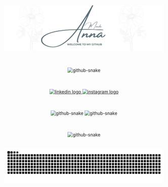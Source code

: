 <div align="center">
    <br />
    <br />
    <picture>
        <source media="(prefers-color-scheme: dark)" srcset="https://github.com/MondeAnna/MondeAnna/blob/img/name-banner-dark.png" />
        <source media="(prefers-color-scheme: light)" srcset="https://github.com/MondeAnna/MondeAnna/blob/img/name-banner-lite.png" />
        <img alt="github-snake" src="https://github.com/MondeAnna/MondeAnna/blob/img/name-banner-lite.png" />
    </picture>
    <br />
    <br />
</div>


<div align="center">
    <br />
    <br />
    <picture>
        <source media="(prefers-color-scheme: dark)" srcset="http://github-profile-summary-cards.vercel.app/api/cards/profile-details?username=mondeanna&theme=city_lights" />
        <source media="(prefers-color-scheme: light)" srcset="http://github-profile-summary-cards.vercel.app/api/cards/profile-details?username=MondeAnna&theme=default&hide_border=true" />
        <img alt="github-snake" src="http://github-profile-summary-cards.vercel.app/api/cards/profile-details?username=MondeAnna&theme=default&hide_border=true" />
    </picture>
    <br />
    <br />
</div>


<div align="center">
    <br />
    <br />
    <a href="https://www.linkedin.com/in/mondeanna/">
        <img src="https://img.shields.io/static/v1?message=LinkedIn&logo=linkedin&label=&color=0077B5&logoColor=white&labelColor=&style=for-the-badge" height="35" alt="linkedin logo"  />
    </a>
    <a href="https://www.instagram.com/monde_anna/">
        <img src="https://img.shields.io/static/v1?message=Instagram&logo=instagram&label=&color=E4405F&logoColor=white&labelColor=&style=for-the-badge" height="35" alt="instagram logo"  />
    </a>
    <br />
    <br />
</div>


<div align="center">
    <br />
    <br />
    <picture>
        <source media="(prefers-color-scheme: dark)" srcset="http://github-profile-summary-cards.vercel.app/api/cards/most-commit-language?username=mondeanna&theme=city_lights" />
        <source media="(prefers-color-scheme: light)" srcset="http://github-profile-summary-cards.vercel.app/api/cards/most-commit-language?username=mondeanna&theme=default" />
        <img alt="github-snake" src="http://github-profile-summary-cards.vercel.app/api/cards/most-commit-language?username=mondeanna&theme=default" />
    </picture>
    <picture>
        <source media="(prefers-color-scheme: dark)" srcset="http://github-profile-summary-cards.vercel.app/api/cards/repos-per-language?username=mondeanna&theme=city_lights" />
        <source media="(prefers-color-scheme: light)" srcset="http://github-profile-summary-cards.vercel.app/api/cards/repos-per-language?username=mondeanna&theme=default" />
        <img alt="github-snake" src="http://github-profile-summary-cards.vercel.app/api/cards/repos-per-language?username=mondeanna&theme=default" />
    </picture>
    <br />
    <br />
    <br />
    <br />
    <picture>
        <source media="(prefers-color-scheme: dark)" srcset="https://github-readme-streak-stats.herokuapp.com/?user=MondeAnna&theme=city_lights&hide_border=true" />
        <source media="(prefers-color-scheme: light)" srcset="https://github-readme-streak-stats.herokuapp.com/?user=MondeAnna&theme=default&hide_border=true" />
        <img alt="github-snake" src="https://github-readme-streak-stats.herokuapp.com/?user=MondeAnna&theme=default&hide_border=true" />
    </picture>
</div>

<br />
<br />

<picture>
  <source media="(prefers-color-scheme: dark)" srcset="https://github.com/MondeAnna/MondeAnna/blob/output/github-contribution-grid-snake-dark.svg" />
  <source media="(prefers-color-scheme: light)" srcset="https://github.com/MondeAnna/MondeAnna/blob/output/github-contribution-grid-snake.svg" />
  <img alt="github-snake" src="https://github.com/MondeAnna/MondeAnna/blob/output/github-contribution-grid-snake-dark.svg" />
</picture>
